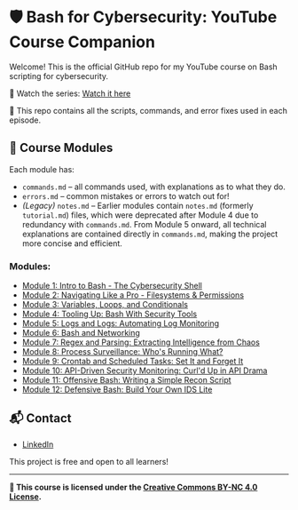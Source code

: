 # 🛡️ Bash for Cybersecurity: YouTube Course Companion

Welcome! This is the official GitHub repo for my YouTube course on Bash scripting for cybersecurity.

🎥 Watch the series: [Watch it here](https://www.youtube.com/watch?v=6QyjFj5dRVE&list=PLGPhFvIx6g8hdTP3fj2GV7qeISOUjYknL)

📂 This repo contains all the scripts, commands, and error fixes used in each episode.

## 📘 Course Modules

Each module has:
- `commands.md` – all commands used, with explanations as to what they do.
- `errors.md` – common mistakes or errors to watch out for!
- *(Legacy)* `notes.md` – Earlier modules contain `notes.md` (formerly `tutorial.md`) files, which were deprecated after Module 4 due to redundancy with `commands.md`. From Module 5 onward, all technical explanations are contained directly in `commands.md`, making the project more concise and efficient.


### Modules:
- [Module 1: Intro to Bash - The Cybersecurity Shell](./Module%201:%20Intro%20to%20Bash%20-%20The%20Cybersecurity%20Shell/)
- [Module 2: Navigating Like a Pro - Filesystems & Permissions](./Module%202%3A%20Navigating%20Like%20a%20Pro%20-%20Filesystems%20%26%20Permissions)
- [Module 3: Variables, Loops, and Conditionals](./Module%203:%20Variables,%20Loops,%20and%20Conditionals:%20Building%20Logic%20for%20Defense/)
- [Module 4: Tooling Up: Bash With Security Tools](https://github.com/zominy/bash-cybersecurity-course/tree/main/Module%204%3A%20%20Tooling%20Up%3A%20Bash%20with%20Security%20Tools)
- [Module 5: Logs and Logs: Automating Log Monitoring](https://github.com/zominy/bash-cybersecurity-course/tree/main/Module%205%3A%20Logs%20and%20Logs%3A%20Automating%20Log%20Monitoring)
- [Module 6: Bash and Networking](https://github.com/zominy/bash-cybersecurity-course/tree/main/Module%206%3A%20Bash%20and%20Networking)
- [Module 7: Regex and Parsing: Extracting Intelligence from Chaos](https://github.com/zominy/bash-cybersecurity-course/tree/main/Module%207%3A%20Regex%20and%20Parsing%3A%20Extracting%20Intelligence%20from%20Chaos)
- [Module 8: Process Surveillance: Who's Running What?](https://github.com/zominy/bash-cybersecurity-course/tree/main/Module%208%3A%20Process%20Surveillance%3A%20Who%E2%80%99s%20Running%20What%3F)
- [Module 9: Crontab and Scheduled Tasks: Set It and Forget It](https://github.com/zominy/bash-cybersecurity-course/tree/main/Module%209%3A%20Crontab%20and%20Scheduled%20Tasks%3A%20Set%20It%20and%20Forget%20It)
- [Module 10: API-Driven Security Monitoring: Curl'd Up in API Drama](https://github.com/zominy/bash-cybersecurity-course/tree/main/xModule%2010%3A%20API-Driven%20Security%20Monitoring%3A%20Curl'd%20Up%20in%20API%20Drama)
- [Module 11: Offensive Bash: Writing a Simple Recon Script](https://github.com/zominy/bash-cybersecurity-course/tree/main/xModule%2011%3A%20Offensive%20Bash%3A%20Writing%20a%20Simple%20Recon%20Script)
- [Module 12: Defensive Bash: Build Your Own IDS Lite](https://github.com/zominy/bash-cybersecurity-course/tree/main/xModule%2012%3A%20Defensive%20Bash%3A%20Build%20Your%20Own%20IDS%20Lite)

## 📬 Contact
- [LinkedIn](https://www.linkedin.com/in/max-zominy-85ba92310/)

This project is free and open to all learners!

---

**📄 This course is licensed under the [Creative Commons BY-NC 4.0 License](https://creativecommons.org/licenses/by-nc/4.0/).**

